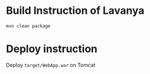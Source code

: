 

# Build Instruction of Lavanya


```
mvn clean package
```

# Deploy instruction

Deploy ```target/WebApp.war``` on Tomcat 

